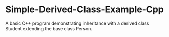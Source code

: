 # Simple-Derived-Class-Example-Cpp
A basic C++ program demonstrating inheritance with a derived class Student extending the base class Person.
